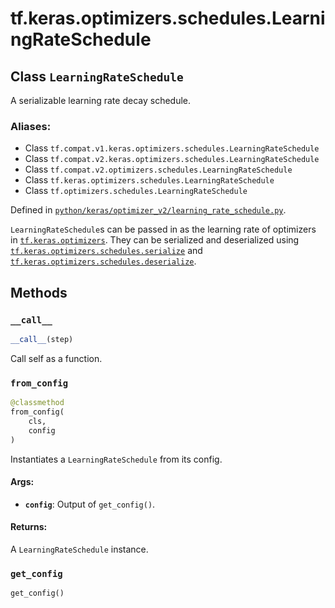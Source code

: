 <div itemscope itemtype="http://developers.google.com/ReferenceObject">
<meta itemprop="name" content="tf.keras.optimizers.schedules.LearningRateSchedule" />
<meta itemprop="path" content="Stable" />
<meta itemprop="property" content="__call__"/>
<meta itemprop="property" content="from_config"/>
<meta itemprop="property" content="get_config"/>
</div>

# tf.keras.optimizers.schedules.LearningRateSchedule

## Class `LearningRateSchedule`

A serializable learning rate decay schedule.



### Aliases:

* Class `tf.compat.v1.keras.optimizers.schedules.LearningRateSchedule`
* Class `tf.compat.v2.keras.optimizers.schedules.LearningRateSchedule`
* Class `tf.compat.v2.optimizers.schedules.LearningRateSchedule`
* Class `tf.keras.optimizers.schedules.LearningRateSchedule`
* Class `tf.optimizers.schedules.LearningRateSchedule`



Defined in [`python/keras/optimizer_v2/learning_rate_schedule.py`](/code/stable/tensorflow/python/keras/optimizer_v2/learning_rate_schedule.py).

<!-- Placeholder for "Used in" -->

`LearningRateSchedule`s can be passed in as the learning rate of optimizers in
<a href="../../../../tf/keras/optimizers.md"><code>tf.keras.optimizers</code></a>. They can be serialized and deserialized using
<a href="../../../../tf/keras/optimizers/schedules/serialize.md"><code>tf.keras.optimizers.schedules.serialize</code></a> and
<a href="../../../../tf/keras/optimizers/schedules/deserialize.md"><code>tf.keras.optimizers.schedules.deserialize</code></a>.

## Methods

<h3 id="__call__"><code>__call__</code></h3>

``` python
__call__(step)
```

Call self as a function.


<h3 id="from_config"><code>from_config</code></h3>

``` python
@classmethod
from_config(
    cls,
    config
)
```

Instantiates a `LearningRateSchedule` from its config.


#### Args:


* <b>`config`</b>: Output of `get_config()`.


#### Returns:

A `LearningRateSchedule` instance.


<h3 id="get_config"><code>get_config</code></h3>

``` python
get_config()
```






